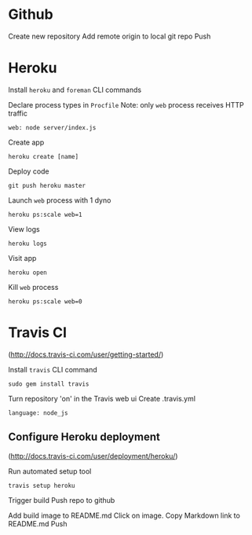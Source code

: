 # Github

Create new repository
Add remote origin to local git repo
Push


# Heroku

Install `heroku` and `foreman` CLI commands


Declare process types in `Procfile`
Note: only `web` process receives HTTP traffic

    web: node server/index.js

Create app

    heroku create [name]

Deploy code

    git push heroku master

Launch `web` process with 1 dyno

    heroku ps:scale web=1

View logs

    heroku logs

Visit app

    heroku open

Kill `web` process

    heroku ps:scale web=0


# Travis CI
(http://docs.travis-ci.com/user/getting-started/)

Install `travis` CLI command

    sudo gem install travis

Turn repository 'on' in the Travis web ui
Create .travis.yml

    language: node_js

## Configure Heroku deployment
(http://docs.travis-ci.com/user/deployment/heroku/)

Run automated setup tool

    travis setup heroku

Trigger build
Push repo to github

Add build image to README.md
Click on image.
Copy Markdown link to README.md
Push
